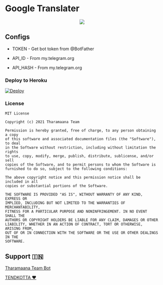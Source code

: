 # Google Translater
<p align="center">
  <a href="https://www.python.org">
    <img src="http://ForTheBadge.com/images/badges/made-with-python.svg">
  </a>
</p>

## Configs

* TOKEN  - Get bot token from @BotFather

* API_ID     - From my.telegram.org 

* API_HASH    - From my.telegram.org


### Deploy to Heroku
[![Deploy](https://www.herokucdn.com/deploy/button.svg)](https://heroku.com/deploy?template=https://github.com/darkmanrandy/Google-Translater-)

### License

```
MIT License

Copyright (c) 2021 Tharamaana Team

Permission is hereby granted, free of charge, to any person obtaining a copy
of this software and associated documentation files (the "Software"), to deal
in the Software without restriction, including without limitation the rights
to use, copy, modify, merge, publish, distribute, sublicense, and/or sell
copies of the Software, and to permit persons to whom the Software is
furnished to do so, subject to the following conditions:

The above copyright notice and this permission notice shall be included in all
copies or substantial portions of the Software.

THE SOFTWARE IS PROVIDED "AS IS", WITHOUT WARRANTY OF ANY KIND, EXPRESS OR
IMPLIED, INCLUDING BUT NOT LIMITED TO THE WARRANTIES OF MERCHANTABILITY,
FITNESS FOR A PARTICULAR PURPOSE AND NONINFRINGEMENT. IN NO EVENT SHALL THE
AUTHORS OR COPYRIGHT HOLDERS BE LIABLE FOR ANY CLAIM, DAMAGES OR OTHER
LIABILITY, WHETHER IN AN ACTION OF CONTRACT, TORT OR OTHERWISE, ARISING FROM,
OUT OF OR IN CONNECTION WITH THE SOFTWARE OR THE USE OR OTHER DEALINGS IN THE
SOFTWARE.
```

## Support 🇮🇳
<a href="https://t.me/tharamaanateambot">
   <p> Tharamaana Team Bot </p>
  </a>
<a href="https://t.me/tendkotta">
   <p> TENDKOTTA ❤️ </p>
  </a>

